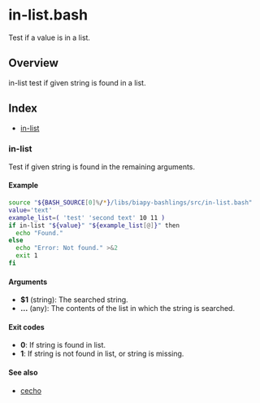 # in-list.bash

Test if a value is in a list.

## Overview

in-list test if given string is found in a list.

## Index

* [in-list](#in-list)

### in-list

Test if given string is found in the remaining arguments.

#### Example

```bash
source "${BASH_SOURCE[0]%/*}/libs/biapy-bashlings/src/in-list.bash"
value='text'
example_list=( 'test' 'second text' 10 11 )
if in-list "${value}" "${example_list[@]}" then
  echo "Found."
else
  echo "Error: Not found." >&2
  exit 1
fi
```

#### Arguments

* **$1** (string): The searched string.
* **...** (any): The contents of the list in which the string is searched.

#### Exit codes

* **0**: If string is found in list.
* **1**: If string is not found in list, or string is missing.

#### See also

* [cecho](#cecho)

